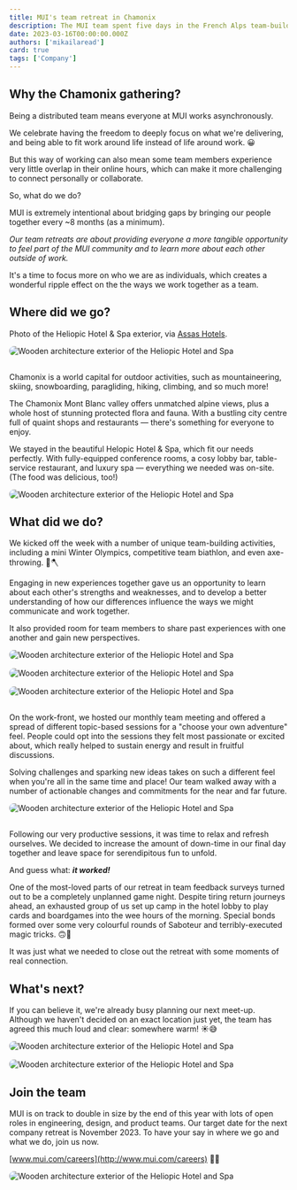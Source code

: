```yaml
---
title: MUI's team retreat in Chamonix
description: The MUI team spent five days in the French Alps team-building, problem-solving, and brainstorming. Read all about it!
date: 2023-03-16T00:00:00.000Z
authors: ['mikailaread']
card: true
tags: ['Company']
---
```


## Why the Chamonix gathering?

Being a distributed team means everyone at MUI works asynchronously.

We celebrate having the freedom to deeply focus on what we're delivering, and being able to fit work around life instead of life around work. 😀

But this way of working can also mean some team members experience very little overlap in their online hours, which can make it more challenging to connect personally or collaborate.

So, what do we do?

MUI is extremely intentional about bridging gaps by bringing our people together every ~8 months (as a minimum).

_Our team retreats are about providing everyone a more tangible opportunity to feel part of the MUI community and to learn more about each other outside of work._

It's a time to focus more on who we are as individuals, which creates a wonderful ripple effect on the the ways we work together as a team.

## Where did we go?

Photo of the Heliopic Hotel & Spa exterior, via [Assas Hotels](https://www.assas-hotels.com/en/hotel-heliopic-sweet-spa/).

<img alt="Wooden architecture exterior of the Heliopic Hotel and Spa" src="/static/blog/2023-chamonix-retreat/hotel-exterior.jpeg" style="aspect-ratio: 4/3;margin-bottom: 16px; border-radius: 8px;" loading="lazy" />

Chamonix is a world capital for outdoor activities, such as mountaineering, skiing, snowboarding, paragliding, hiking, climbing, and so much more!

The Chamonix Mont Blanc valley offers unmatched alpine views, plus a whole host of stunning protected flora and fauna. With a bustling city centre full of quaint shops and restaurants — there's something for everyone to enjoy.

We stayed in the beautiful Helopic Hotel & Spa, which fit our needs perfectly. With fully-equipped conference rooms, a cosy lobby bar, table-service restaurant, and luxury spa — everything we needed was on-site. (The food was delicious, too!)

<img alt="Wooden architecture exterior of the Heliopic Hotel and Spa" src="/static/blog/2023-chamonix-retreat/dessert.jpeg" style="aspect-ratio: 4/3; border-radius: 8px;" loading="lazy" />

## What did we do?

We kicked off the week with a number of unique team-building activities, including a mini Winter Olympics, competitive team biathlon, and even axe-throwing. 🎯🪓

Engaging in new experiences together gave us an opportunity to learn about each other's strengths and weaknesses, and to develop a better understanding of how our differences influence the ways we might communicate and work together.

It also provided room for team members to share past experiences with one another and gain new perspectives.

<img alt="Wooden architecture exterior of the Heliopic Hotel and Spa" src="/static/blog/2023-chamonix-retreat/caterpillar-game.jpeg" style="aspect-ratio: 4/3; border-radius: 8px; margin-bottom: 16px;" loading="lazy" />

<img alt="Wooden architecture exterior of the Heliopic Hotel and Spa" src="/static/blog/2023-chamonix-retreat/biathlon-skiers.jpeg" style="aspect-ratio: 4/3;border-radius: 8px; margin-bottom: 16px;" loading="lazy" />

<img alt="Wooden architecture exterior of the Heliopic Hotel and Spa" src="/static/blog/2023-chamonix-retreat/biathlon-shooters.jpeg" style="aspect-ratio: 4/3; border-radius: 8px; margin-bottom: 16px;" loading="lazy" />

On the work-front, we hosted our monthly team meeting and offered a spread of different topic-based sessions for a "choose your own adventure" feel. People could opt into the sessions they felt most passionate or excited about, which really helped to sustain energy and result in fruitful discussions.

Solving challenges and sparking new ideas takes on such a different feel when you're all in the same time and place! Our team walked away with a number of actionable changes and commitments for the near and far future.

<img alt="Wooden architecture exterior of the Heliopic Hotel and Spa" src="/static/blog/2023-chamonix-retreat/monthly-meeting.jpeg" style="aspect-ratio: 4/3;border-radius: 8px; margin-bottom: 16px; " loading="lazy" />

Following our very productive sessions, it was time to relax and refresh ourselves. We decided to increase the amount of down-time in our final day together and leave space for serendipitous fun to unfold.

And guess what: _**it worked!**_

One of the most-loved parts of our retreat in team feedback surveys turned out to be a completely unplanned game night. Despite tiring return journeys ahead, an exhausted group of us set up camp in the hotel lobby to play cards and boardgames into the wee hours of the morning. Special bonds formed over some very colourful rounds of Saboteur and terribly-executed magic tricks. 🙃🎩

It was just what we needed to close out the retreat with some moments of real connection.

## What's next?

If you can believe it, we're already busy planning our next meet-up. Although we haven't decided on an exact location just yet, the team has agreed this much loud and clear: somewhere warm! ☀️😅

<img alt="Wooden architecture exterior of the Heliopic Hotel and Spa" src="/static/blog/2023-chamonix-retreat/mountaineers.jpeg" style="aspect-ratio: 4/3; margin-bottom: 16px; border-radius: 8px;" loading="lazy" />

<img alt="Wooden architecture exterior of the Heliopic Hotel and Spa" src="/static/blog/2023-chamonix-retreat/skiers.jpeg" style="aspect-ratio: 4/3; border-radius: 8px;" loading="lazy" />

## Join the team

MUI is on track to double in size by the end of this year with lots of open roles in engineering, design, and product teams. Our target date for the next company retreat is November 2023. To have your say in where we go and what we do, join us now.

[www.mui.com/careers](http://www.mui.com/careers) 🏃💨

<img alt="Wooden architecture exterior of the Heliopic Hotel and Spa" src="/static/blog/2023-chamonix-retreat/team-dinner.jpeg" style="aspect-ratio: 4/3; border-radius: 8px;" loading="lazy" />
